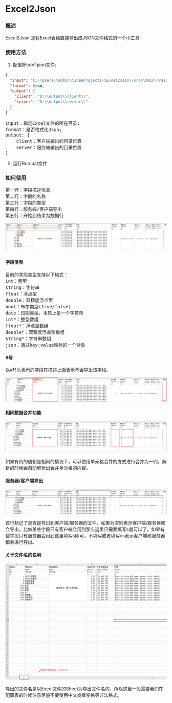 # Excel2Json

### 概述

Excel2Json 是将Excel表格直接导出成JSON文件格式的一个小工具

### 使用方法


1. 配置好conf.json文件;
```json
{
  "input": "C:\\Users\\admin\\IdeaProjects\\Excel2Json\\src\\main\\resources\\excel",
  "format": true,
  "output": {
    "client": "D:\\output\\client\\",
    "server": "D:\\output\\server\\"
  }
}
```
<pre>
input：指定Excel文件的所在目录;
format：是否格式化Json;
output: {
    client：客户端输出的目录位置
    server：服务端输出的目录位置
}
</pre>
2. 运行Run.bat文件  


### 如何使用
<pre>
第一行：字段描述信息
第二行：字段的名称
第三行：字段的类型
第四行：服务端/客户端导出
第五行：开始到结束为数据行
</pre>
![01](imgs/img1.png)


#### 字段类型
<pre>
目前的字段类型支持以下格式：
int：整型
string：字符串
float：浮点型
double：双精度浮点型
bool：布尔类型(true/false)
date：日期类型，本质上是一个字符串
int*：整型数组
float*：浮点型数组
double*：双精度浮点型数组
string*：字符串数组
json：通过key:value映射的一个对象
</pre>


#### #号

以`#`开头表示的字段在描述上面表示不会导出该字段。

![02](imgs/img2.png)


#### 相同数据合并功能

![03](imgs/img3.png)

如果有列的值都是相同的情况下，可以使用单元格合并的方式进行合并为一列，解析的时候会自动解析出合并单元格的内容。

#### 服务器/客户端导出

![04](imgs/img4.png)

该行标记了是否是导出到客户端/服务器的文件，如果为空则表示客户端/服务器都会导出，比如某些字段只有客户端会用到那么这里只需要填写c就可以了，如果有些字段只有服务器会用到这里填写s即可，不填写或者填写cs表示客户端和服务器都会进行导出。

#### 关于文件名的说明

![05](imgs/img5.png)

导出的文件名是以Excel文件的Sheet为导出文件名的，所以这里一般需要我们在配置表的时候注意尽量不要使用中文或者空格等非法格式。
